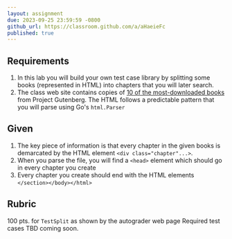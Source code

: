 ```yaml
---
layout: assignment
due: 2023-09-25 23:59:59 -0800
github_url: https://classroom.github.com/a/aHaeieFc
published: true
---
```


## Requirements
1. In this lab you will build your own test case library by splitting some books 
(represented in HTML) into chapters that you will later search.
1. The class web site contains copies of [10 of the most-downloaded books](https://cs272-0304-f23.github.io/tests/top10/) from
Project Gutenberg. The HTML follows a predictable pattern that you will
parse using Go's `html.Parser`

## Given
1. The key piece of information is that every chapter in the given books is demarcated
by the HTML element `<div class="chapter"...>`. 
1. When you parse the file, you will find a `<head>` element which should go in 
every chapter you create
1. Every chapter you create should end with the HTML elements `</section></body></html>`

## Rubric
100 pts. for `TestSplit` as shown by the autograder web page
Required test cases TBD coming soon.

